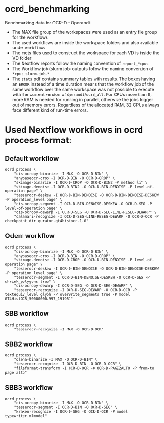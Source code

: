 # ocrd_benchmarking
Benchmarking data for OCR-D - Operandi

- The MAX file group of the workspaces were used as an entry file group for the workflows
- The used workflows are inside the workspace folders and also available under `Workflows`
- The mets files used to construct the workspace for each VD is inside the VD folder
- The Nextflow reports follow the naming convention of `report_*cpus`
- The Workflow job (slurm job) outputs follow the naming convention of `*cpus_slurm-job-*`
- The `stats` pdf contains summary tables with results. The boxes having an `ERROR` instead of a time duration means that the workflow job of the same workflow over the same workspace was not possible to execute with the current version of `Operandi`/`ocrd_all`. For CPUs more than 8, more RAM is needed for running in parallel, otherwise the jobs trigger out of memory errors. Regardless of the allocated RAM, 32 CPUs always face different kind of run-time errors.

# Used Nextflow workflows in ocrd process format:
## Default workflow
```
ocrd process \
    "cis-ocropy-binarize -I MAX -O OCR-D-BIN" \
    "anybaseocr-crop -I OCR-D-BIN -O OCR-D-CROP" \
    "skimage-binarize -I OCR-D-CROP -O OCR-D-BIN2 -P method li" \
    "skimage-denoise -I OCR-D-BIN2 -O OCR-D-BIN-DENOISE -P level-of-operation page" \
    "tesserocr-deskew -I OCR-D-BIN-DENOISE -O OCR-D-BIN-DENOISE-DESKEW -P operation_level page" \
    "cis-ocropy-segment -I OCR-D-BIN-DENOISE-DESKEW -O OCR-D-SEG -P level-of-operation page" \
    "cis-ocropy-dewarp -I OCR-D-SEG -O OCR-D-SEG-LINE-RESEG-DEWARP" \
    "calamari-recognize -I OCR-D-SEG-LINE-RESEG-DEWARP -O OCR-D-OCR -P checkpoint_dir qurator-gt4histocr-1.0"
```

## Odem workflow
```
ocrd process \
    "cis-ocropy-binarize -I MAX -O OCR-D-BIN" \
    "anybaseocr-crop -I OCR-D-BIN -O OCR-D-CROP" \
    "skimage-denoise -I OCR-D-CROP -O OCR-D-BIN-DENOISE -P level-of-operation page" \
    "tesserocr-deskew -I OCR-D-BIN-DENOISE -O OCR-D-BIN-DENOISE-DESKEW -P operation_level page" \
    "tesserocr-segment -I OCR-D-BIN-DENOISE-DESKEW -O OCR-D-SEG -P shrink_polygons true" \
    "cis-ocropy-dewarp -I OCR-D-SEG -O OCR-D-SEG-DEWARP" \
    "tesserocr-recognize -I OCR-D-SEG-DEWARP -O OCR-D-OCR -P textequiv_level glyph -P overwrite_segments true -P model GT4HistOCR_50000000.997_191951"
```

## SBB workflow
```
ocrd process \
    "tesserocr-recognize -I MAX -O OCR-D-OCR"
```

## SBB2 workflow
```
ocrd process \
    "olena-binarize -I MAX -O OCR-D-BIN" \
    "tesserocr-recognize -I OCR-D-BIN -O OCR-D-OCR" \
    "fileformat-transform -I OCR-D-OCR -O OCR-D-PAGE2ALTO -P from-to page alto"
```

## SBB3 workflow
```
ocrd process \
    "cis-ocropy-binarize -I MAX -O OCR-D-BIN" \
    "tesserocr-segment -I OCR-D-BIN -O OCR-D-SEG" \
    "kraken-recognize -I OCR-D-SEG -O OCR-D-OCR -P model typewriter.mlmodel"
```

